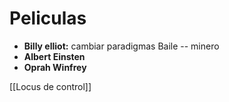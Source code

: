 # Peliculas
- **Billy elliot:** cambiar paradigmas Baile -- minero
- **Albert Einsten**
- **Oprah Winfrey** 

[[Locus de control]]